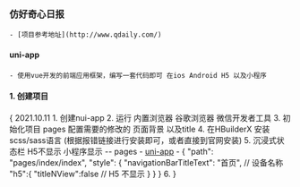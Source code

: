 ### 仿好奇心日报
	- [项目参考地址](http://www.qdaily.com/)
#### uni-app
	- 使用vue开发的前端应用框架，编写一套代码即可 在ios Android H5 以及小程序
#### 1. 创建项目
{
	2021.10.11
	1. 创建nui-app
	2. 运行 内置浏览器 谷歌浏览器 微信开发者工具
	3. 初始化项目 pages 配置需要的修改的 页面背景 以及title
	4. 在HBuilderX 安装 scss/sass语言 (根据报错链接进行安装即可，或者直接到官网安装)
	5. 沉浸式状态栏 H5不显示 小程序显示 -- pages
		- [uni-app](https://uniapp.dcloud.io/collocation/pages?id=h5)
		- {
			"path": "pages/index/index",
			"style": {
				"navigationBarTitleText": "首页",
				// 设备名称
				"h5":{
					"titleNView":false // H5 不显示
				}
			}
		}
	6. 
}
#### 